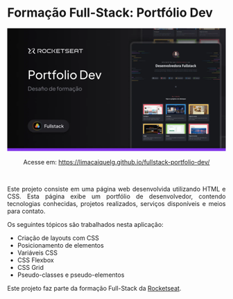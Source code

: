 # Formação Full-Stack: Portfólio Dev

<img src="assets/readme-image.jpg" alt="Banner do Projeto">

<p align="center">Acesse em: <a href="https://limacaiquelg.github.io/fullstack-portfolio-dev/">https://limacaiquelg.github.io/fullstack-portfolio-dev/</a></p>

<br>

<p align="justify">Este projeto consiste em uma página web desenvolvida utilizando HTML e CSS. Esta página exibe um portfólio de desenvolvedor, contendo tecnologias conhecidas, projetos realizados, serviços disponíveis e meios para contato.</p> 

<p align="justify">Os seguintes tópicos são trabalhados nesta aplicação: </p>

<ul>
  <li>Criação de layouts com CSS</li>
  <li>Posicionamento de elementos</li>
  <li>Variáveis CSS</li>
  <li>CSS Flexbox</li>
  <li>CSS Grid</li>
  <li>Pseudo-classes e pseudo-elementos</li>
</ul>

<p align="justify">Este projeto faz parte da formação Full-Stack da <a href="https://www.rocketseat.com.br">Rocketseat</a>.</p>
